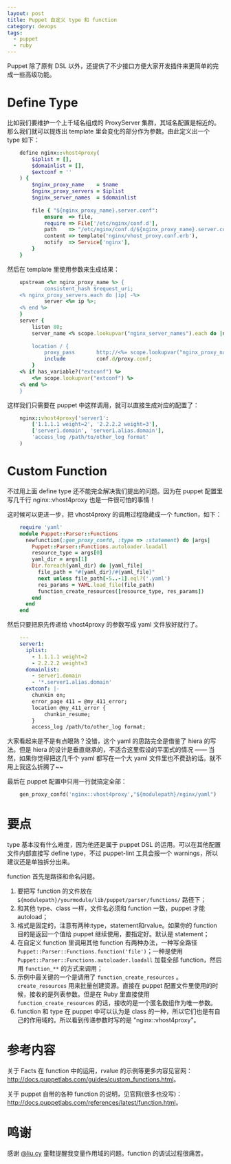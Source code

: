 ```yaml
---
layout: post
title: Puppet 自定义 type 和 function
category: devops
tags:
  - puppet
  - ruby
---
```

Puppet 除了原有 DSL 以外，还提供了不少接口方便大家开发插件来更简单的完成一些高级功能。

Define Type
===========

比如我们要维护一个上千域名组成的 ProxyServer 集群，其域名配置是相近的。那么我们就可以提炼出 template 里会变化的部分作为参数。由此定义出一个 type 如下：

```ruby
    define nginx::vhost4proxy(
        $iplist = [],
        $domainlist = [],
        $extconf = ''
    ) {
        $nginx_proxy_name    = $name
        $nginx_proxy_servers = $iplist
        $nginx_server_names  = $domainlist
    
        file { "${nginx_proxy_name}.server.conf":
            ensure  => file,
            require => File['/etc/nginx/conf.d'],
            path    => "/etc/nginx/conf.d/${nginx_proxy_name}.server.conf",
            content => template('nginx/vhost_proxy.conf.erb'),
            notify  => Service['nginx'],
        }
    }
```

然后在 template 里使用参数来生成结果：

```ruby
    upstream <%= nginx_proxy_name %> {
            consistent_hash $request_uri;
    <% nginx_proxy_servers.each do |ip| -%>
            server <%= ip %>;
    <% end %>
    }
    server {
        listen 80;
        server_name <% scope.lookupvar("nginx_server_names").each do |name| -%> <%= name -%><% end %>;
    
        location / {
            proxy_pass       http://<%= scope.lookupvar("nginx_proxy_name") %>;
            include          conf.d/proxy.conf;
        }
    <% if has_variable?("extconf") %>
        <%= scope.lookupvar("extconf") %>
    <% end %>
    }
```

这样我们只需要在 puppet 中这样调用，就可以直接生成对应的配置了：

```ruby
    nginx::vhost4proxy('server1':
        ['1.1.1.1 weight=2', '2.2.2.2 weight=3'],
        ['server1.domain', 'server1.alias.domain'],
        'access_log /path/to/other_log format'
    )
```

Custom Function
===============

不过用上面 define type 还不能完全解决我们提出的问题。因为在 puppet 配置里写几千行 nginx::vhost4proxy 也是一件很可怕的事情！

这时候可以更进一步，把 vhost4proxy 的调用过程隐藏成一个 function，如下：

```ruby
    require 'yaml'
    module Puppet::Parser::Functions
      newfunction(:gen_proxy_confd, :type => :statement) do |args|
        Puppet::Parser::Functions.autoloader.loadall
        resource_type = args[0]
        yaml_dir = args[1]
        Dir.foreach(yaml_dir) do |yaml_file|
          file_path = "#{yaml_dir}/#{yaml_file}"
          next unless file_path[-5..-1].eql?('.yaml')
          res_params = YAML.load_file(file_path)
          function_create_resources([resource_type, res_params])
        end
      end
    end
```

然后只要把原先传递给 vhost4proxy 的参数写成 yaml 文件放好就行了。

```yaml
    --- 
    server1: 
      iplist: 
        - 1.1.1.1 weight=2
        - 2.2.2.2 weight=3
      domainlist:
        - server1.domain
        - '*.server1.alias.domain'
      extconf: |-
        chunkin on;
        error_page 411 = @my_411_error;
        location @my_411_error {
            chunkin_resume;
        }
        access_log /path/to/other_log format;
```

大家看起来是不是有点眼熟？没错，这个 yaml 的思路完全是借鉴了 hiera 的写法。但是 hiera 的设计是垂直继承的，不适合这里假设的平面式的情况 —— 当然，如果你觉得把这几千个 yaml 都写在一个大 yaml 文件里也不费劲的话。就不用上我这么折腾了~~

最后在 puppet 配置中只用一行就搞定全部：

```ruby
    gen_proxy_confd('nginx::vhost4proxy',"${modulepath}/nginx/yaml")
```

要点
====

type 基本没有什么难度，因为他还是属于 puppet DSL 的运用。可以在其他配置文件内部直接写 define type，不过 puppet-lint 工具会报一个 warnings，所以建议还是单独拆分出来。

function 首先是路径和命名问题。

1. 要把写 function 的文件放在 `${modulepath}/yourmodule/lib/puppet/parser/functions/` 路径下；
2. 和其他 type、class 一样，文件名必须和 function 一致，puppet 才能 autoload；
3. 格式是固定的，注意有两种:type，statement和rvalue。如果你的 function 目的是返回一个值给 puppet 继续使用，要指定好。默认是 statement；
4. 在自定义 function 里调用其他 function 有两种办法，一种写全路径 `Puppet::Parser::Functions.function('file')`；一种是使用 `Puppet::Parser::Functions.autoloader.loadall` 加载全部 function，然后用 `function_**` 的方式来调用；
5. 示例中最关键的一个是调用了 `function_create_resources` 。`create_resources` 用来批量创建资源。直接在 puppet 配置文件里使用的时候，接收的是列表参数。但是在 Ruby 里直接使用 `function_create_resources` 的话，接收的是一个匿名数组作为唯一参数。
6. function 和 type 在 puppet 中可以认为是 class 的一种，所以它们也是有自己的作用域的。所以看到传递参数时写的是 "nginx::vhost4proxy"。

参考内容
========

关于 Facts 在 function 中的运用，rvalue 的示例等更多内容见官网：<http://docs.puppetlabs.com/guides/custom_functions.html>。

关于 puppet 自带的各种 function 的说明，见官网(很多也没写)：<http://docs.puppetlabs.com/references/latest/function.html>。

鸣谢
====

感谢 [@liu.cy](http://weibo.com/liucy1983) 童鞋提醒我变量作用域的问题。function 的调试过程很痛苦。
